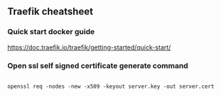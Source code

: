 Traefik cheatsheet 
---
### Quick start docker guide 
https://doc.traefik.io/traefik/getting-started/quick-start/



### Open ssl self signed certificate generate command 

```

openssl req -nodes -new -x509 -keyout server.key -out server.cert



```